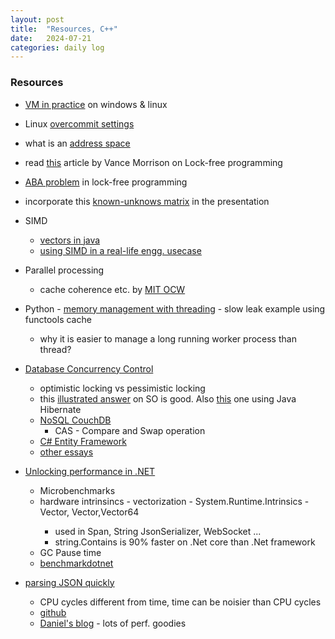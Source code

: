 ```yaml
---
layout: post
title:  "Resources, C++"
date:   2024-07-21
categories: daily log
---
```


### Resources
- [VM in practice](https://gist.github.com/CodingKoopa/4c9e558c087f27e036988d80a6dbfc08) on windows & linux
- Linux [overcommit settings](https://web.archive.org/web/20190123074015/http://engineering.pivotal.io/post/virtual_memory_settings_in_linux_-_the_problem_with_overcommit/)
- what is an [address space](https://web.archive.org/web/20051124134734/http://blogs.msdn.com/oldnewthing/archive/2004/08/05/208908.aspx)
- read [this](https://learn.microsoft.com/en-us/archive/msdn-magazine/2005/october/understanding-low-lock-techniques-in-multithreaded-apps) article by Vance Morrison on Lock-free programming
- [ABA problem](https://www.educative.io/answers/what-is-the-aba-problem) in lock-free programming
- incorporate this [known-unknows matrix](https://medium.com/@andreamantovani/known-knowns-known-unknowns-unknown-unknowns-leadership-367f346b0953) in the presentation

- SIMD
  - [vectors in java](https://jbaker.io/2022/06/09/vectors-in-java/)
  - [using SIMD in a real-life engg. usecase](https://github.com/Teradata/presto-tech/blob/master/blogs/simd.md)
    
- Parallel processing
  - cache coherence etc. by [MIT OCW](https://ocw.mit.edu/courses/6-004-computation-structures-spring-2017/pages/c21/c21s1/)

- Python - [memory management with threading](https://discuss.python.org/t/memory-managment-with-threading/37644/2)   - slow leak example using functools cache
  - why it is easier to manage a long running worker process than thread?

- [Database Concurrency Control](https://agiledata.org/essays/concurrencyControl.html)
  - optimistic locking vs pessimistic locking  
  - this [illustrated answer](https://stackoverflow.com/a/58952004/5597718) on SO is good. Also [this](https://stackoverflow.com/questions/21120043/optimistic-locking-by-concrete-java-example) one using Java Hibernate
  - [NoSQL CouchDB](https://stackoverflow.com/questions/76839678/optimistic-locking-in-base-style-databases)
    - CAS - Compare and Swap operation
  - [C# Entity Framework](https://learn.microsoft.com/en-us/ef/core/saving/concurrency?tabs=data-annotations)
  - [other essays](https://agiledata.org/essays/)

- [Unlocking performance in .NET](https://www.youtube.com/watch?v=zoeqyuvZroc)
  - Microbenchmarks
  - hardware intrinsincs - vectorization - System.Runtime.Intrinsics - Vector, Vector<T>,Vector64<T> 
    - used in Span, String JsonSerializer, WebSocket ...
    - string.Contains is 90% faster on .Net core than .Net framework
  - GC Pause time
  - [benchmarkdotnet](https://github.com/dotnet/BenchmarkDotNet)

- [parsing JSON quickly](https://www.youtube.com/watch?v=wlvKAT7SZIQ)
  - CPU cycles different from time, time can be noisier than CPU cycles
  - [github](https://github.com/simdjson/simdjson)
  - [Daniel's blog](https://lemire.me/blog/about-me/) - lots of perf. goodies
